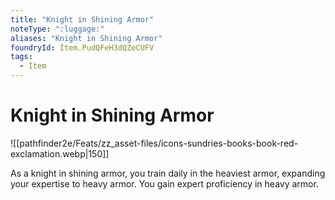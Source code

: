 ```yaml
---
title: "Knight in Shining Armor"
noteType: ":luggage:"
aliases: "Knight in Shining Armor"
foundryId: Item.PudQFeH3dQZeCUFV
tags:
  - Item
---
```


# Knight in Shining Armor
![[pathfinder2e/Feats/zz_asset-files/icons-sundries-books-book-red-exclamation.webp|150]]

As a knight in shining armor, you train daily in the heaviest armor, expanding your expertise to heavy armor. You gain expert proficiency in heavy armor.
